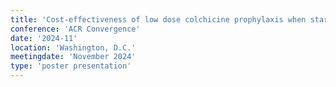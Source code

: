 ```yaml
---
title: 'Cost-effectiveness of low dose colchicine prophylaxis when starting allopurinol using the "Start-Low Go-Slow" approach for gout'
conference: 'ACR Convergence'
date: '2024-11'
location: 'Washington, D.C.'
meetingdate: 'November 2024'
type: 'poster presentation'
---
```

